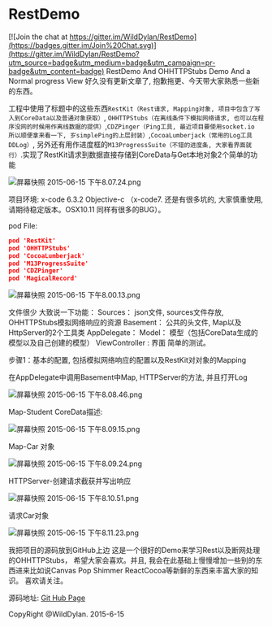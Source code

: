 # RestDemo

[![Join the chat at https://gitter.im/WildDylan/RestDemo](https://badges.gitter.im/Join%20Chat.svg)](https://gitter.im/WildDylan/RestDemo?utm_source=badge&utm_medium=badge&utm_campaign=pr-badge&utm_content=badge)
RestDemo And OHHTTPStubs Demo And a Normal progress View
好久没有更新文章了, 抱歉拖更、今天带大家熟悉一些新的东西。

工程中使用了标题中的这些东西`RestKit（Rest请求, Mapping对象, 项目中包含了写入到CoreData以及普通对象获取）`, `OHHTTPStubs（在离线条件下模拟网络请求, 也可以在程序没网的时候用作离线数据的提供）`,`CDZPinger（Ping工具, 最近项目要使用socket.io 所以顺便拿来看一下, 岁simplePing的上层封装）`,`CocoaLumberjack（常用的Log工具DDLog）`, 另外还有用作进度框的`M13ProgressSuite（不错的进度条, 大家看界面就行）`.实现了RestKit请求到数据直接存储到CoreData与Get本地对象2个简单的功能


![屏幕快照 2015-06-15 下午8.07.24.png](http://upload-images.jianshu.io/upload_images/144590-656fed3ac0c4642d.png)

项目环境: x-code 6.3.2 Objective-c （x-code7. 还是有很多坑的, 大家慎重使用, 请期待稳定版本。OSX10.11 同样有很多的BUG）。

pod File: 

```json
pod 'RestKit'
pod 'OHHTTPStubs'
pod 'CocoaLumberjack'
pod 'M13ProgressSuite'
pod 'CDZPinger'
pod 'MagicalRecord'

```

![屏幕快照 2015-06-15 下午8.00.13.png](http://upload-images.jianshu.io/upload_images/144590-d394361559ea8d66.png)

文件很少 大致说一下功能：
Sources： json文件, sources文件存放, OHHTTPStubs模拟网络响应的资源
Basement： 公共的头文件, Map以及HttpServer的2个工具类
AppDelegate： 
Model： 模型（包括CoreData生成的模型以及自己创建的模型）
ViewController : 界面 简单的测试。

步骤1：基本的配置, 包括模拟网络响应的配置以及RestKit对对象的Mapping

在AppDelegate中调用Basement中Map, HTTPServer的方法, 并且打开Log


![屏幕快照 2015-06-15 下午8.08.46.png](http://upload-images.jianshu.io/upload_images/144590-dcb442426238bd51.png)

Map-Student CoreData描述:

![屏幕快照 2015-06-15 下午8.09.15.png](http://upload-images.jianshu.io/upload_images/144590-8bb64044e5c106f1.png)

Map-Car 对象


![屏幕快照 2015-06-15 下午8.09.24.png](http://upload-images.jianshu.io/upload_images/144590-1095617d74dcfb9f.png)

HTTPServer-创建请求截获并写出响应


![屏幕快照 2015-06-15 下午8.10.51.png](http://upload-images.jianshu.io/upload_images/144590-23ef357b23b30a33.png)

请求Car对象


![屏幕快照 2015-06-15 下午8.11.23.png](http://upload-images.jianshu.io/upload_images/144590-b664e163f14343e0.png)


我把项目的源码放到GitHub上边 这是一个很好的Demo来学习Rest以及断网处理的OHHTTPStubs， 希望大家会喜欢。并且, 我会在此基础上慢慢增加一些别的东西进来比如说Canvas Pop Shimmer ReactCocoa等新鲜的东西来丰富大家的知识。  喜欢请关注。

源码地址: [Git Hub Page](https://github.com/WildDylan/RestDemo)

CopyRight @WildDylan. 2015-6-15 

